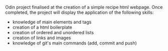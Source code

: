 Odin project finalised at the creation of a simple recipe html webpage. Once completed, the project will display the application of the following skills:
- knowledge of main elements and tags
- creation of a html boilerplate
- creation of ordered and unordered lists
- creation of links and images
- knowledge of git's main commands (add, commit and push)